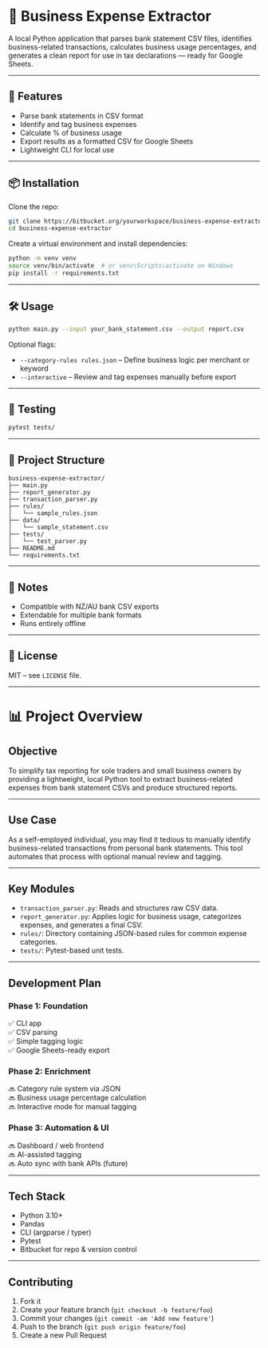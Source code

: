 # 💼 Business Expense Extractor

A local Python application that parses bank statement CSV files, identifies business-related transactions, calculates business usage percentages, and generates a clean report for use in tax declarations — ready for Google Sheets.

---

## 🚀 Features

- Parse bank statements in CSV format  
- Identify and tag business expenses  
- Calculate % of business usage  
- Export results as a formatted CSV for Google Sheets  
- Lightweight CLI for local use

---

## 📦 Installation

Clone the repo:

```bash
git clone https://bitbucket.org/yourworkspace/business-expense-extractor.git
cd business-expense-extractor
```

Create a virtual environment and install dependencies:

```bash
python -m venv venv
source venv/bin/activate  # or venv\Scripts\activate on Windows
pip install -r requirements.txt
```

---

## 🛠 Usage

```bash
python main.py --input your_bank_statement.csv --output report.csv
```

Optional flags:

- `--category-rules rules.json` – Define business logic per merchant or keyword  
- `--interactive` – Review and tag expenses manually before export

---

## 🧪 Testing

```bash
pytest tests/
```

---

## 📁 Project Structure

```
business-expense-extractor/
├── main.py
├── report_generator.py
├── transaction_parser.py
├── rules/
│   └── sample_rules.json
├── data/
│   └── sample_statement.csv
├── tests/
│   └── test_parser.py
├── README.md
└── requirements.txt
```

---

## 📌 Notes

- Compatible with NZ/AU bank CSV exports  
- Extendable for multiple bank formats  
- Runs entirely offline

---

## 📃 License

MIT – see `LICENSE` file.

---

# 📊 Project Overview

## Objective

To simplify tax reporting for sole traders and small business owners by providing a lightweight, local Python tool to extract business-related expenses from bank statement CSVs and produce structured reports.

---

## Use Case

As a self-employed individual, you may find it tedious to manually identify business-related transactions from personal bank statements. This tool automates that process with optional manual review and tagging.

---

## Key Modules

- `transaction_parser.py`: Reads and structures raw CSV data.  
- `report_generator.py`: Applies logic for business usage, categorizes expenses, and generates a final CSV.  
- `rules/`: Directory containing JSON-based rules for common expense categories.  
- `tests/`: Pytest-based unit tests.

---

## Development Plan

### Phase 1: Foundation  
✅ CLI app  
✅ CSV parsing  
✅ Simple tagging logic  
✅ Google Sheets-ready export

### Phase 2: Enrichment  
🔜 Category rule system via JSON  
🔜 Business usage percentage calculation  
🔜 Interactive mode for manual tagging

### Phase 3: Automation & UI  
🔜 Dashboard / web frontend  
🔜 AI-assisted tagging  
🔜 Auto sync with bank APIs (future)

---

## Tech Stack

- Python 3.10+  
- Pandas  
- CLI (argparse / typer)  
- Pytest  
- Bitbucket for repo & version control

---

## Contributing

1. Fork it  
2. Create your feature branch (`git checkout -b feature/foo`)  
3. Commit your changes (`git commit -am 'Add new feature'`)  
4. Push to the branch (`git push origin feature/foo`)  
5. Create a new Pull Request
